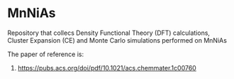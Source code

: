 # MnNiAs
Repository that collecs Density Functional Theory (DFT) calculations, Cluster Expansion (CE) and Monte Carlo simulations performed on MnNiAs

The paper of reference is: 
1. https://pubs.acs.org/doi/pdf/10.1021/acs.chemmater.1c00760
